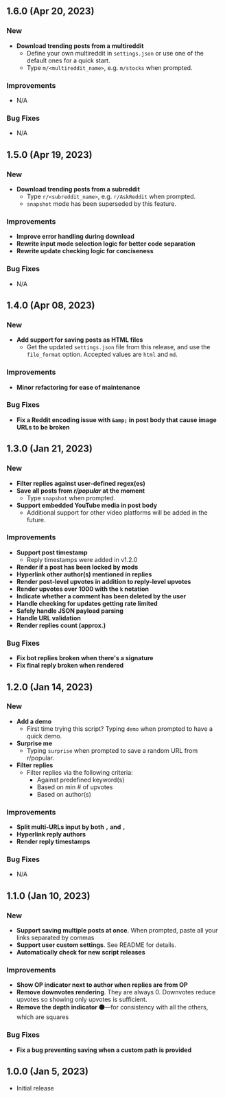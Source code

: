 ## 1.6.0 (Apr 20, 2023)
### New
* **Download trending posts from a multireddit**
    * Define your own multireddit in `settings.json` or use one of the default ones for a quick start.
    * Type `m/<multireddit_name>`, e.g. `m/stocks` when prompted.
### Improvements
* N/A
### Bug Fixes
* N/A

## 1.5.0 (Apr 19, 2023)
### New
* **Download trending posts from a subreddit**
    * Type `r/<subreddit_name>`, e.g. `r/AskReddit` when prompted.
    * `snapshot` mode has been superseded by this feature.
### Improvements
* **Improve error handling during download**
* **Rewrite input mode selection logic for better code separation**
* **Rewrite update checking logic for conciseness**
### Bug Fixes
* N/A

## 1.4.0 (Apr 08, 2023)
### New
* **Add support for saving posts as HTML files**
    * Get the updated `settings.json` file from this release, and use the `file_format` option. Accepted values are `html` and `md`.
### Improvements
* **Minor refactoring for ease of maintenance**
### Bug Fixes
* **Fix a Reddit encoding issue with `&amp;` in post body that cause image URLs to be broken**

## 1.3.0 (Jan 21, 2023)
### New
* **Filter replies against user-defined regex(es)**
* **Save all posts from *r/popular* at the moment**
	* Type `snapshot` when prompted.
* **Support embedded YouTube media in post body**
    * Additional support for other video platforms will be added in the future.
### Improvements
* **Support post timestamp**
	* Reply timestamps were added in v1.2.0
* **Render if a post has been locked by mods**
* **Hyperlink other author(s) mentioned in replies**
* **Render post-level upvotes in addition to reply-level upvotes**
* **Render upvotes over 1000 with the `k` notation**
* **Indicate whether a comment has been deleted by the user**
* **Handle checking for updates getting rate limited**
* **Safely handle JSON payload parsing**
* **Handle URL validation**
* **Render replies count (approx.)**
### Bug Fixes
* **Fix bot replies broken when there's a signature**
* **Fix final reply broken when rendered**

## 1.2.0 (Jan 14, 2023)
### New
* **Add a demo**
    * First time trying this script? Typing `demo` when prompted to have a quick demo.
* **Surprise me**
    * Typing `surprise` when prompted to save a random URL from r/popular.
* **Filter replies**
    * Filter replies via the following criteria:
      * Against predefined keyword(s)
      * Based on min # of upvotes
      * Based on author(s)
### Improvements
* **Split multi-URLs input by both `,` and `, `**
* **Hyperlink reply authors**
* **Render reply timestamps**
### Bug Fixes
* N/A

## 1.1.0 (Jan 10, 2023)
### New
* **Support saving multiple posts at once**. When prompted, paste all your links separated by commas
* **Support user custom settings**. See README for details.
* **Automatically check for new script releases**
### Improvements
* **Show OP indicator next to author when replies are from OP**
* **Remove downvotes rendering**. They are always 0. Downvotes reduce upvotes so showing only upvotes is sufficient.
* **Remove the depth indicator 🟤**—for consistency with all the others, which are squares
### Bug Fixes
* **Fix a bug preventing saving when a custom path is provided**

## 1.0.0 (Jan 5, 2023)
* Initial release
